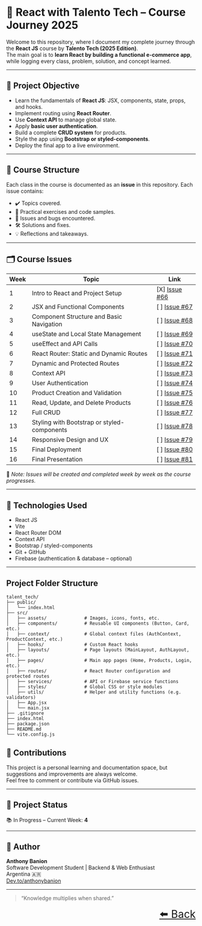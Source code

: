 # 🚀 React with Talento Tech – Course Journey 2025

Welcome to this repository, where I document my complete journey through the **React JS** course by **Talento Tech (2025 Edition)**.  
The main goal is to **learn React by building a functional e-commerce app**, while logging every class, problem, solution, and concept learned.

---

## 🎯 Project Objective

- Learn the fundamentals of **React JS**: JSX, components, state, props, and hooks.
- Implement routing using **React Router**.
- Use **Context API** to manage global state.
- Apply **basic user authentication**.
- Build a complete **CRUD system** for products.
- Style the app using **Bootstrap or styled-components**.
- Deploy the final app to a live environment.

---

## 🧱 Course Structure

Each class in the course is documented as an **issue** in this repository. Each issue contains:

- ✔️ Topics covered.
- 🧪 Practical exercises and code samples.
- 🐞 Issues and bugs encountered.
- 🛠 Solutions and fixes.
- 💡 Reflections and takeaways.

---

## 🗂 Course Issues

| Week | Topic | Link |
|------|-------|------|
| 1 | Intro to React and Project Setup |[X] [Issue #66](https://github.com/anthonybanion/LearnFW/issues/66) |
| 2 | JSX and Functional Components |[ ] [Issue #67](https://github.com/anthonybanion/LearnFW/issues/67) |
| 3 | Component Structure and Basic Navigation |[ ] [Issue #68](https://github.com/anthonybanion/LearnFW/issues/68) |
| 4 | useState and Local State Management |[ ] [Issue #69](https://github.com/anthonybanion/LearnFW/issues/69) |
| 5 | useEffect and API Calls |[ ] [Issue #70](https://github.com/anthonybanion/LearnFW/issues/70) |
| 6 | React Router: Static and Dynamic Routes |[ ] [Issue #71](https://github.com/anthonybanion/LearnFW/issues/71) |
| 7 | Dynamic and Protected Routes |[ ] [Issue #72](https://github.com/anthonybanion/LearnFW/issues/72) |
| 8 | Context API |[ ] [Issue #73](https://github.com/anthonybanion/LearnFW/issues/73) |
| 9 | User Authentication |[ ] [Issue #74](https://github.com/anthonybanion/LearnFW/issues/74) |
| 10 | Product Creation and Validation |[ ] [Issue #75](https://github.com/anthonybanion/LearnFW/issues/75) |
| 11 | Read, Update, and Delete Products |[ ] [Issue #76](https://github.com/anthonybanion/LearnFW/issues/76) |
| 12 | Full CRUD |[ ] [Issue #77](https://github.com/anthonybanion/LearnFW/issues/77) |
| 13 | Styling with Bootstrap or styled-components |[ ] [Issue #78](https://github.com/anthonybanion/LearnFW/issues/78) |
| 14 | Responsive Design and UX |[ ] [Issue #79](https://github.com/anthonybanion/LearnFW/issues/79) |
| 15 | Final Deployment |[ ] [Issue #80](https://github.com/anthonybanion/LearnFW/issues/80) |
| 16 | Final Presentation |[ ] [Issue #81](https://github.com/anthonybanion/LearnFW/issues/81) |

📝 *Note: Issues will be created and completed week by week as the course progresses.*

---

## 🔧 Technologies Used

- React JS
- Vite
- React Router DOM
- Context API
- Bootstrap / styled-components
- Git + GitHub
- Firebase (authentication & database – optional)

---

## Project Folder Structure

```text
talent_tech/
├── public/
│   └── index.html
├── src/
│   ├── assets/              # Images, icons, fonts, etc.
│   ├── components/          # Reusable UI components (Button, Card, etc.)
│   ├── context/             # Global context files (AuthContext, ProductContext, etc.)
│   ├── hooks/               # Custom React hooks
│   ├── layouts/             # Page layouts (MainLayout, AuthLayout, etc.)
│   ├── pages/               # Main app pages (Home, Products, Login, etc.)
│   ├── routes/              # React Router configuration and protected routes
│   ├── services/            # API or Firebase service functions
│   ├── styles/              # Global CSS or style modules
│   ├── utils/               # Helper and utility functions (e.g. validators)
│   ├── App.jsx
│   └── main.jsx
├── .gitignore
├── index.html
├── package.json
├── README.md
└── vite.config.js

```

## 🤝 Contributions

This project is a personal learning and documentation space, but suggestions and improvements are always welcome.  
Feel free to comment or contribute via GitHub issues.

---

## 📅 Project Status

📚 In Progress – Current Week: **4**

---

## 🧠 Author

**Anthony Banion**  
Software Development Student | Backend & Web Enthusiast  
Argentina 🇦🇷  
[Dev.to/anthonybanion](https://dev.to/anthonybanion)

---

> “Knowledge multiplies when shared.”

<div align="right" style="font-size: 2em;">
    <a href="../README.md">⬅️ Back</a>
</div>
